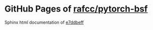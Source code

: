 GitHub Pages of [rafcc/pytorch-bsf](https://github.com/rafcc/pytorch-bsf.git)
===
Sphinx html documentation of [e7ddbeff](https://github.com/rafcc/pytorch-bsf/tree/e7ddbeff07f77238654dcf4c870b7b5e1a1ea4b0)
